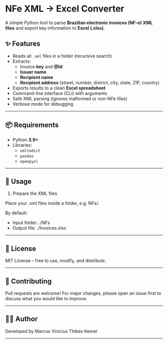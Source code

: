 # NFe XML → Excel Converter

A simple Python tool to parse **Brazilian electronic invoices (NF-e) XML files** and export key information to **Excel (.xlsx)**.

## ✨ Features
- Reads all `.xml` files in a folder (recursive search)
- Extracts:
  - Invoice **key** and **@Id**
  - **Issuer name**
  - **Recipient name**
  - **Recipient address** (street, number, district, city, state, ZIP, country)
- Exports results to a clean **Excel spreadsheet**
- Command-line interface (CLI) with arguments
- Safe XML parsing (ignores malformed or non-NFe files)
- Verbose mode for debugging

---

## 📦 Requirements
- Python **3.9+**
- Libraries:
  - `xmltodict`
  - `pandas`
  - `openpyxl`

---

## 🚀 Usage
1. Prepare the XML files

Place your .xml files inside a folder, e.g. NFs/.

By default:

- Input folder: ./NFs
- Output file: ./Invoices.xlsx

---

## 📜 License

MIT License – free to use, modify, and distribute.

---

## 🤝 Contributing

Pull requests are welcome! For major changes, please open an issue first to discuss what you would like to improve.

---

## 👨‍💻 Author

Developed by Marcos Vinicius Thibes Kemer

---